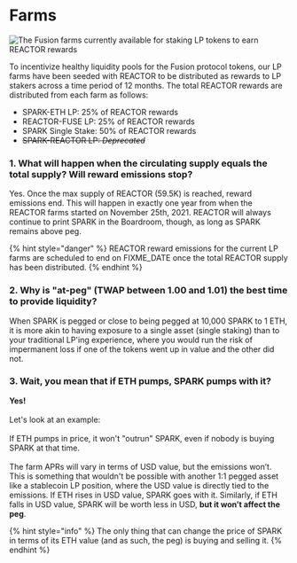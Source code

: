 # Farms

![The Fusion farms currently available for staking LP tokens to earn REACTOR rewards](../.gitbook/assets/Farms.png)

To incentivize healthy liquidity pools for the Fusion protocol tokens, our LP farms have been seeded with REACTOR to be distributed as rewards to LP stakers across a time period of 12 months. The total REACTOR rewards are distributed from each farm as follows:

* SPARK-ETH LP: 25% of REACTOR rewards
* REACTOR-FUSE LP: 25% of REACTOR rewards
* SPARK Single Stake: 50% of REACTOR rewards
* ~~SPARK-REACTOR LP: _Deprecated_~~

### **1. What will happen when the circulating supply equals the total supply? Will reward emissions stop?**

Yes. Once the max supply of REACTOR (59.5K) is reached, reward emissions end. This will happen in exactly one year from when the REACTOR farms started on November 25th, 2021. REACTOR will always continue to print SPARK in the Boardroom, though, as long as SPARK remains above peg.

{% hint style="danger" %}
REACTOR reward emissions for the current LP farms are scheduled to end on FIXME_DATE once the total REACTOR supply has been distributed.
{% endhint %}

### 2. Why is "at-peg" (TWAP between 1.00 and 1.01) the best time to provide liquidity?

When SPARK is pegged or close to being pegged at 10,000 SPARK to 1 ETH, it is more akin to having exposure to a single asset (single staking) than to your traditional LP'ing experience, where you would run the risk of impermanent loss if one of the tokens went up in value and the other did not.

### 3. Wait, you mean that if ETH pumps, SPARK pumps with it?

**Yes!**\
\
Let's look at an example:\
\
If ETH pumps in price, it won't "outrun" SPARK, even if nobody is buying SPARK at that time.\
\
The farm APRs will vary in terms of USD value, but the emissions won’t. This is something that wouldn't be possible with another 1:1 pegged asset like a stablecoin LP position, where the USD value is directly tied to the emissions. If ETH rises in USD value, SPARK goes with it. Similarly, if ETH falls in USD value, SPARK will be worth less in USD, **but it won’t affect the peg**.

{% hint style="info" %}
The only thing that can change the price of SPARK in terms of its ETH value (and as such, the peg) is buying and selling it.
{% endhint %}
